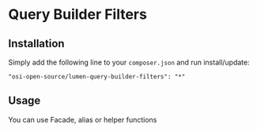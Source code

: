 # Query Builder Filters

## Installation
Simply add the following line to your `composer.json` and run install/update:

    "osi-open-source/lumen-query-builder-filters": "*"

## Usage
You can use Facade, alias or helper functions
```php
